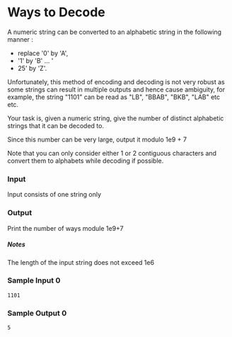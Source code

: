 # Ways to Decode

A numeric string can be converted to an alphabetic string in the
following manner :

-   replace '0' by 'A',
-   '1' by 'B' ... '
-   25' by 'Z'.

Unfortunately, this method of encoding and decoding is not very robust
as some strings can result in multiple outputs and hence cause ambiguity,
for example, the string "1101" can be read as "LB", "BBAB", "BKB", "LAB"
etc etc.

Your task is, given a numeric string, give the number of distinct
alphabetic strings that it can be decoded to.

Since this number can be very large, output it modulo 1e9 + 7

Note that you can only consider either 1 or 2 contiguous characters and
convert them to alphabets while decoding if possible.

### Input

Input consists of one string only

### Output

Print the number of ways module 1e9+7

##### Notes

The length of the input string does not exceed 1e6

### Sample Input 0

```
1101
```

### Sample Output 0

```
5
```
